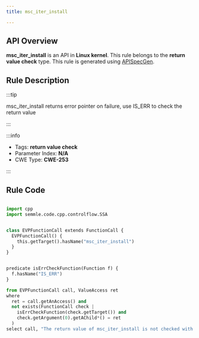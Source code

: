 ```yaml
---
title: msc_iter_install

---
```



## API Overview
**msc_iter_install** is an API in **Linux kernel**. This rule belongs to the **return value check** type. This rule is generated using [APISpecGen](../../tools/APISpecGen).
## Rule Description

:::tip

msc_iter_install returns error pointer on failure, use IS_ERR to check the return value

:::

:::info

- Tags: **return value check**
- Parameter Index: **N/A**
- CWE Type: **CWE-253**

:::

## Rule Code
```python

import cpp
import semmle.code.cpp.controlflow.SSA


class EVPFunctionCall extends FunctionCall {
  EVPFunctionCall() {
    this.getTarget().hasName("msc_iter_install")
  }
}


predicate isErrCheckFunction(Function f) {
  f.hasName("IS_ERR") 
}

from EVPFunctionCall call, ValueAccess ret
where
  ret = call.getAnAccess() and
  not exists(FunctionCall check |
    isErrCheckFunction(check.getTarget()) and
    check.getArgument(0).getAChild*() = ret
  )
select call, "The return value of msc_iter_install is not checked with IS_ERR."
    
```